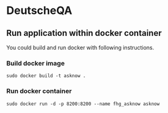 # DeutscheQA


## Run application within docker container
You could build and run docker with following instructions.

### Build docker image

`sudo docker build -t asknow .`

### Run docker container

`sudo docker run -d -p 8200:8200 --name fhg_asknow asknow`